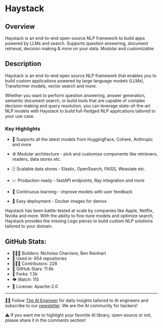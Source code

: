 # Haystack

## Overview
Haystack is an end-to-end open-source NLP framework to build apps powered by LLMs and search. Supports question answering, document retrieval, decision making & more on your data. Modular and customizable.

## Description

Haystack is an end-to-end open source NLP framework that enables you to build custom applications powered by large language models (LLMs), Transformer models, vector search and more.

Whether you want to perform question answering, answer generation, semantic document search, or build tools that are capable of complex decision-making and query resolution, you can leverage state-of-the-art NLP models with Haystack to build full-fledged NLP applications tailored to your use case.

### Key Highlights

- 🤗 Supports all the latest models from HuggingFace, Cohere, Anthropic and more

- ⚙️ Modular architecture - pick and customize components like retrievers, readers, data stores etc.

- 🗄️ Scalable data stores - Elastic, OpenSearch, FAISS, Weaviate etc.

- 📈 Production ready - fastAPI endpoints, Ray integration and more

- 🔁 Continuous learning - improve models with user feedback

- 🐳 Easy deployment - Docker images for demos

Haystack has been battle-tested at scale by companies like Apple, Netflix, Nvidia and more. With the ability to fine-tune models and optimize search, Haystack provides the missing Lego pieces to build custom NLP solutions tailored to your domain.

## GitHub Stats:

- 👷🏽‍♀️ Builders: Nicholas Charriere, Ben Reinhart
- 💾 Used in: 954 repositories
- 👩🏽‍💻 Contributors: 228
- 💫 GitHub Stars: 11.6k
- 🍴 Forks: 1.5k
- 👁️ Watch: 115
- 🪪 License: Apache-2.0

---
🧙🏽 Follow [The AI Engineer](https://www.linkedin.com/company/theaiengineer/) for daily insights tailored to AI engineers and subscribe to our [newsletter](http://theaiengineerco.substack.com). We are the AI community for hackers!

⚠️ If you want me to highlight your favorite AI library, open-source or not, please share it in the comments section!